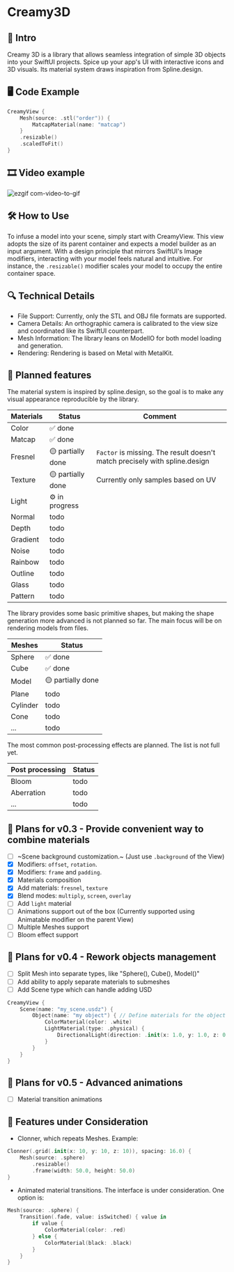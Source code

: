 # Creamy3D

## 🌟 Intro
Creamy 3D is a library that allows seamless integration of simple 3D objects into your SwiftUI projects. Spice up your app's UI with interactive icons and 3D visuals. Its material system draws inspiration from Spline.design.

## 🖥️ Code Example
```Swift
CreamyView {
    Mesh(source: .stl("order")) {
        MatcapMaterial(name: "matcap")
    }
    .resizable()
    .scaledToFit()
}
```

## 🎞 Video example
![ezgif com-video-to-gif](https://github.com/alex566/Creamy3D/assets/7542506/dcf7f426-81b1-460f-b8ef-f94d4b2e0a60)

## 🛠️ How to Use
To infuse a model into your scene, simply start with CreamyView. This view adopts the size of its parent container and expects a model builder as an input argument. With a design principle that mirrors SwiftUI's Image modifiers, interacting with your model feels natural and intuitive. For instance, the `.resizable()` modifier scales your model to occupy the entire container space.

## 🔍 Technical Details
* File Support: Currently, only the STL and OBJ file formats are supported.
* Camera Details: An orthographic camera is calibrated to the view size and coordinated like its SwiftUI counterpart.
* Mesh Information: The library leans on ModelIO for both model loading and generation.
* Rendering: Rendering is based on Metal with MetalKit.

## 📜 Planned features
The material system is inspired by spline.design, so the goal is to make any visual appearance reproducible by the library.

| Materials  | Status            | Comment                                                                    |
|------------|-------------------|----------------------------------------------------------------------------|
| Color      | ✅ done           |                                                                            |
| Matcap     | ✅ done           |                                                                            |
| Fresnel    | 🟡 partially done | `Factor` is missing. The result doesn't match precisely with spline.design |
| Texture    | 🟡 partially done | Currently only samples based on UV                                         |
| Light      | ⚙ in progress     |                                                                            |
| Normal     | todo              |                                                                            |
| Depth      | todo              |                                                                            |
| Gradient   | todo              |                                                                            |
| Noise      | todo              |                                                                            |
| Rainbow    | todo              |                                                                            |
| Outline    | todo              |                                                                            |
| Glass      | todo              |                                                                            |
| Pattern    | todo              |                                                                            |

The library provides some basic primitive shapes, but making the shape generation more advanced is not planned so far. 
The main focus will be on rendering models from files.

| Meshes     | Status            |
|------------|-------------------|
| Sphere     | ✅ done           |
| Cube       | ✅ done           |
| Model      | 🟡 partially done |
| Plane      | todo              |
| Cylinder   | todo              |
| Cone       | todo              |
| ...        | todo              |

The most common post-processing effects are planned. The list is not full yet.

| Post processing | Status       |
|-----------------|--------------|
| Bloom           | todo         |
| Aberration      | todo         |
| ...             | todo         |


## 🚧 Plans for v0.3 - Provide convenient way to combine materials
- [ ] ~Scene background customization.~ (Just use `.background` of the View)
- [X] Modifiers: `offset`, `rotation`.
- [X] Modifiers: `frame` and `padding`.
- [X] Materials composition
- [X] Add materials: `fresnel`, `texture`
- [X] Blend modes: `multiply`, `screen`, `overlay`
- [ ] Add `light` material
- [ ] Animations support out of the box (Currently supported using Animatable modifier on the parent View)
- [ ] Multiple Meshes support
- [ ] Bloom effect support

## 🚧 Plans for v0.4 - Rework objects management
- [ ] Split Mesh into separate types, like "Sphere(), Cube(), Model()"
- [ ] Add ability to apply separate materials to submeshes
- [ ] Add Scene type which can handle adding USD
```Swift
CreamyView {
    Scene(name: "my_scene.usdz") {
        Object(name: "my object") { // Define materials for the object named "my object"
            ColorMaterial(color: .white)
            LightMaterial(type: .physical) {
                DirectionalLight(direction: .init(x: 1.0, y: 1.0, z: 0.0))
            }
        }
    }
}
```

## 🚧 Plans for v0.5 - Advanced animations
- [ ] Material transition animations

## 🤔 Features under Consideration
* Clonner, which repeats Meshes. Example:
```Swift
Clonner(.grid(.init(x: 10, y: 10, z: 10)), spacing: 16.0) {
    Mesh(source: .sphere)
        .resizable()
        .frame(width: 50.0, height: 50.0)
}
```

* Animated material transitions. The interface is under consideration. One option is:
```Swift
Mesh(source: .sphere) {
    Transition(.fade, value: isSwitched) { value in
        if value {
            ColorMaterial(color: .red)
        } else {
            ColorMaterial(black: .black)
        }
    }
}
```

